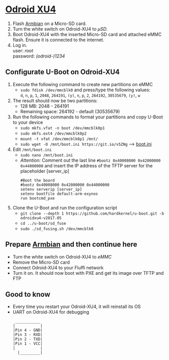 <!---
Copyright 2017-2019 Siemens AG

Permission is hereby granted, free of charge, to any person obtaining a copy of this software and associated documentation files (the "Software"), to deal in the Software without restriction, including without limitation the rights to use, copy, modify, merge, publish, distribute, sublicense, and/or sell copies of the Software, and to permit persons to whom the Software is furnished to do so, subject to the following conditions:

The above copyright notice and this permission notice shall be included in all copies or substantial portions of the Software.

THE SOFTWARE IS PROVIDED "AS IS", WITHOUT WARRANTY OF ANY KIND, EXPRESS OR IMPLIED, INCLUDING BUT NOT LIMITED TO THE WARRANTIES OF MERCHANTABILITY, FITNESS FOR A PARTICULAR PURPOSE AND NONINFRINGEMENT. IN NO EVENT SHALL THE AUTHORS OR COPYRIGHT HOLDERS BE LIABLE FOR ANY CLAIM, DAMAGES OR OTHER LIABILITY, WHETHER IN AN ACTION OF CONTRACT, TORT OR OTHERWISE, ARISING FROM, OUT OF OR IN CONNECTION WITH THE SOFTWARE OR THE USE OR OTHER DEALINGS IN THE SOFTWARE.

Author(s): Pascal Eckmann
-->

# [Odroid XU4](https://magazine.odroid.com/odroid-xu4)

1. Flash [Armbian](https://www.armbian.com/odroid-xu4/) on a Micro-SD card.
2. Turn the white switch on Odroid-XU4 to _&#181;SD_.
3. Boot Odroid-XU4 with the inserted Micro-SD card and attached eMMC flash. Ensure it is connected to the internet.
4. Log in.    
    user: _root_    
    password: _(odroid-)1234_    
## Configurate U-Boot on Odroid-XU4
1. Execute the following command to create new partitions on eMMC
    - `sudo fdisk /dev/mmcblk0` and press/type the following values:    
    `d`, `n`, `p`, `1`, `2048`, `264191`, `(y)`, `n`, `p`, `2`, `264192`, `30535679`, `(y)`, `w`   
2. The result should now be two partitions:
    - 128 MB: 2048 - 264191  
    - Remaining space: 264192 - default (30535679)  
3. Run the following commands to format your partitions and copy U-Boot to your device
    - `sudo mkfs.vfat -n boot /dev/mmcblk0p1`  
    - `sudo mkfs.ext4 /dev/mmcblk0p2`  
    - `mount -t vfat /dev/mmcblk0p1 /mnt/`  
    - `sudo wget -O /mnt/boot.ini https://git.io/v5ZNg`
    --> [boot.ini](https://github.com/mdrjr/5422_bootini/blob/8771a589360c093de23c78dfb5543d690cf86343/boot.ini)
4. Edit `/mnt/boot.ini`
    - `sudo nano /mnt/boot.ini`  
    - _Attention:_ Comment out the last line `#bootz 0x40008000 0x42000000 0x44000000` and insert the IP address of the TFTP server for the placeholder [server_ip]
        ```
        #Boot the board   
        #bootz 0x40008000 0x42000000 0x44000000   
        setenv serverip [server_ip]   
        setenv bootfile default-arm-exynos   
        run bootcmd_pxe   
        ```
6. Clone the U-Boot and run the configuration script
    - `git clone --depth 1 https://github.com/hardkernel/u-boot.git -b odroidxu4-v2017.05`   
    - `cd ../u-boot/sd_fuse`   
    - `sudo ./sd_fusing.sh /dev/mmcblk0` 
    
## Prepare [Armbian](./armbian.md) and then continue here
- Turn the white switch on Odroid-XU4 to _eMMC_
- Remove the Micro-SD card 
- Connect Odroid-XU4 to your Fluffi network
- Turn it on. It should now boot with PXE and get its image over TFTP and FTP

## Good to know
- Every time you restart your Odroid-XU4, it will reinstall its OS
- UART on Odroid-XU4 for debugging
    ```
     ___________
    |           |
    |Pin 4 - GND|
    |Pin 3 - RXD|
    |Pin 2 - TXD|
    |Pin 1 - VCC|
    |           |
      |_________|
    ```
